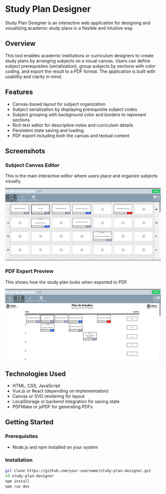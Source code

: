 # Study Plan Designer

Study Plan Designer is an interactive web application for designing and visualizing academic study plans in a flexible and intuitive way.

## Overview

This tool enables academic institutions or curriculum designers to create study plans by arranging subjects on a visual canvas. Users can define subject prerequisites (serialization), group subjects by sections with color coding, and export the result to a PDF format. The application is built with usability and clarity in mind.

## Features

- Canvas-based layout for subject organization
- Subject serialization by displaying prerequisite subject codes
- Subject grouping with background color and borders to represent sections
- Rich text editor for descriptive notes and curriculum details
- Persistent state saving and loading
- PDF export including both the canvas and textual content

## Screenshots

### Subject Canvas Editor

This is the main interactive editor where users place and organize subjects visually.

![Canvas View](assets/image1.png)

### PDF Export Preview

This shows how the study plan looks when exported to PDF.

![PDF Preview](assets/image2.png)

## Technologies Used

- HTML, CSS, JavaScript
- Vue.js or React (depending on implementation)
- Canvas or SVG rendering for layout
- LocalStorage or backend integration for saving state
- PDFMake or jsPDF for generating PDFs

## Getting Started

### Prerequisites

- Node.js and npm installed on your system

### Installation

```bash
git clone https://github.com/your-username/study-plan-designer.git
cd study-plan-designer
npm install
npm run dev
